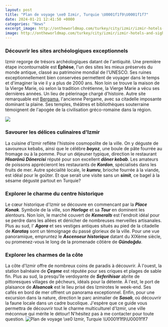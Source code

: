 ```yaml
---
layout: post
title: "Plan de voyage \xe0 Izmir, Turquie \U0001f1f9\U0001f1f7"
date: 2024-01-21 12:41:50 +0000
categories: "News"
excerpt_image: http://ontheworldmap.com/turkey/city/izmir/izmir-hotels-and-sightseeings-map.jpg
image: http://ontheworldmap.com/turkey/city/izmir/izmir-hotels-and-sightseeings-map.jpg
---
```


### Découvrir les sites archéologiques exceptionnels 
Izmir regorge de trésors archéologiques datant de l'antiquité. Une première étape incontournable est **Éphèse**, l'un des sites les mieux préservés du monde antique, classé au patrimoine mondial de l'UNESCO. Ses ruines exceptionnellement bien conservées permettent de voyager dans le temps et d'imaginer la vie il y a plus de 2000 ans. 
Non loin se trouve la maison de la Vierge Marie, où selon la tradition chrétienne, la Vierge Marie a vécu ses dernières années. Un lieu de pèlerinage chargé d'histoire. 
Autre site remarquable est [Bergama](https://thetopnews.github.io/selecting-the-right-recorder/), l'ancienne Pergame, avec sa citadelle imposante dominant la plaine. Ses temples, théâtres et bibliothèques souterraine témoignent de l'apogée de la civilisation gréco-romaine dans la région.

![](https://www.cityzeum.com/media/article/large/37935.jpg)
### Savourer les délices culinaires d'Izmir
La cuisine d'Izmir reflète l'histoire cosmopolite de la ville. On y déguste de savoureux kebabs, ainsi que le célébre **_boyoz_**, une boule de pâte fourrée au fromage ou à la pomme. 
Pour un déjeuner typique, direction le restaurant **_Hisarönü Dönercisi_** réputé pour son excellent **_döner kebab_**. Les amateurs de poissons apprécieront les restaurants de **_Kordon_**, spécialisés dans les fruits de mer. 
Autre spécialité locale, le **_kumru_**, brioche fourrée à la viande, est idéal pour le goûter. Et que serait une visite sans un **_simit_**, ce bagel à la sésame dégusté partout en Turquie?
### Explorer le charme du centre historique
Le cœur historique d'Izmir se découvre en commencant par la **_Place Konak_**. Symbole de la ville, son **_Horloge_** et sa **_Tour_** en dominent les alentours. 
Non loin, le marché couvert de **_Kemeraltı_** est l'endroit idéal pour se perdre dans les allées et dénicher de nombreuses merveilles artisanales. 
Plus au sud, l' **_Agora_** et ses vestiges antiques situés au pied de la citadelle de **_Karataş_** sont un témoignage du passé glorieux de la ville. 
Pour une vue panoramique, empruntez le **_Ascenseur historique_** datant du XIXème siècle, ou promenez-vous le long de la promenade côtière de **_Gündoğdu_**.
### Explorer les charmes de la côte 
La côte d'Izmir offre de nombreux coins de paradis à découvrir. À l'ouest, la station balnéaire de **_Çeşme_** est réputée pour ses criques et plages de sable fin. 
Plus au sud, la presqu'île verdoyante de **_Seferihisar_** abrite de pittoresques villages de pêcheurs, idéals pour la détente. 
À l'est, le port de plaisance de **_Alsancak_** est le lieu prisé des Izmirotes le week-end. Ses cafés en bord de mer offrent un panorama exceptionnel.
Enfin, pour une excursion dans la nature, direction le parc animalier de **_Sasalı_**, où découvrir la faune locale dans un cadre bucolique.
J'espère que ce guide vous permettra de découvrir tout le charme multiculturel d'Izmir, une ville méconnue qui mérite le détour! N'hésitez pas à me contacter pour toute question.
![Plan de voyage \xe0 Izmir, Turquie \U0001f1f9\U0001f1f7](http://ontheworldmap.com/turkey/city/izmir/izmir-hotels-and-sightseeings-map.jpg)